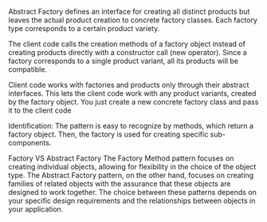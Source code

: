Abstract Factory defines an interface for creating all distinct products but leaves the actual product creation to concrete factory classes. 
Each factory type corresponds to a certain product variety.

The client code calls the creation methods of a factory object instead of creating products directly with a constructor call (new operator). 
Since a factory corresponds to a single product variant, all its products will be compatible.

Client code works with factories and products only through their abstract interfaces. 
This lets the client code work with any product variants, created by the factory object. 
You just create a new concrete factory class and pass it to the client code

Identification: The pattern is easy to recognize by methods, which return a factory object. Then, the factory is used for creating specific sub-components.

Factory VS Abstract Factory
The Factory Method pattern focuses on creating individual objects, allowing for flexibility in the choice of the object type. 
The Abstract Factory pattern, on the other hand, focuses on creating families of related objects with the assurance that these objects are designed to work together. 
The choice between these patterns depends on your specific design requirements and the relationships between objects in your application.
